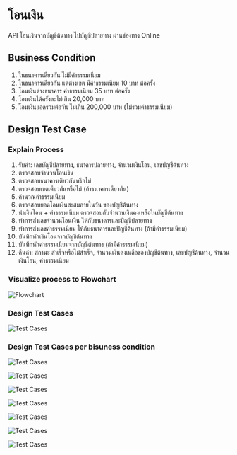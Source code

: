 # โอนเงิน
API โอนเงินจากบัญชีต้นทาง ไปบัญชีปลายทาง ผ่านช่องทาง Online 

## Business Condition
1. ในธนาคารเดียวกัน ไม่มีค่าธรรมเนียม
2. ในธนาคารเดียวกัน แต่ต่างเขต  มีค่าธรรมเนียม 10 บาท ต่อครั้ง
3. โอนเงินต่างธนาคาร ค่าธรรมเนียม 35 บาท ต่อครั้ง
4. โอนเงินได้ครั้งละไม่เกิน 20,000 บาท
5. โอนเงินยอดรวมต่อวัน ไม่เกิน 200,000 บาท (ไม่รวมค่าธรรมเนียม)

## Design Test Case

### Explain Process
1. รับค่า: เลขบัญชีปลายทาง, ธนาคารปลายทาง, จำนวนเงินโอน, เลขบัญชีต้นทาง
2. ตรวจสอบจำนวนโอนเงิน
3. ตรวจสอบธนาคารเดียวกันหรือไม่
4. ตรวจสอบเขตเดียวกันหรือไม่ (ถ้าธนาคารเดียวกัน)
5. คำนวณค่าธรรมเนียม
6. ตรวจสอบยอดโอนเงินสะสมภายในวัน ของบัญชีต้นทาง
7. นำเงินโอน + ค่าธรรมเนียม ตรวจสอบกับจำนวนเงินคงเหลือในบัญชีต้นทาง
8. ทำการส่งเลขจำนวนโอนเงิน ให้กับธนาคารและปัญชีปลายทาง
9. ทำการส่งเลขค่าธรรมเนียม ให้กับธนาคารและปัญชีต้นทาง (ถ้ามีค่าธรรมเนียม)
10. บันทึกหักเงินโอนจากบัญชีต้นทาง
11. บันทึกหักค่าธรรมเนียมจากบัญชีต้นทาง (ถ้ามีค่าธรรมเนียม)
12. คืนค่า: สถานะ สำเร็จหรือไม่สำเร็จ, จำนวนเงินคงเหลือของบัญชีต้นทาง, เลขบัญชีต้นทาง, จำนวนเงินโอน, ค่าธรรมเนียม

### Visualize process to Flowchart

![Flowchart](https://github.com/ifew/dojo-MoneyTransfer/blob/master/readme/transfer_money_flow_chart.JPG)

### Design Test Cases

![Test Cases](https://github.com/ifew/dojo-MoneyTransfer/blob/master/readme/transfer_money_design_test_cases.JPG)

### Design Test Cases per bisuness condition

![Test Cases](https://github.com/ifew/dojo-MoneyTransfer/blob/master/readme/transfer_money_unit_check_accumulated_day.JPG)

![Test Cases](https://github.com/ifew/dojo-MoneyTransfer/blob/master/readme/transfer_money_unit_check_transfer_amount.JPG)

![Test Cases](https://github.com/ifew/dojo-MoneyTransfer/blob/master/readme/transfer_money_unit_fee_existed.jpg)

![Test Cases](https://github.com/ifew/dojo-MoneyTransfer/blob/master/readme/transfer_money_unit_not_over_accumulated_day.JPG)

![Test Cases](https://github.com/ifew/dojo-MoneyTransfer/blob/master/readme/transfer_money_unit_same_area.JPG)

![Test Cases](https://github.com/ifew/dojo-MoneyTransfer/blob/master/readme/transfer_money_unit_same_bank.JPG)

![Test Cases](https://github.com/ifew/dojo-MoneyTransfer/blob/master/readme/transfer_money_unit_transfer_amount_not_over_account_balance.jpg)